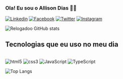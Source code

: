 
### Ola! Eu sou o Allison Dias 👋🏼


[![Linkedin](https://img.shields.io/badge/LinkedIn-0077B5?style=for-the-badge&logo=linkedin&logoColor=white)](https://www.linkedin.com/in/allison-dias-8031a3236/)
[![Facebook](https://img.shields.io/badge/Facebook-1877F2?style=for-the-badge&logo=facebook&logoColor=white)]()
[![Twitter](https://img.shields.io/badge/Twitter-1DA1F2?style=for-the-badge&logo=twitter&logoColor=white)](https://twitter.com/Allisondev_)
[![Instagram](https://img.shields.io/badge/Instagram-E4405F?style=for-the-badge&logo=instagram&logoColor=white)](https://www.instagram.com/relogadoo/)

![Relogadoo GitHub stats](https://github-readme-stats.vercel.app/api?username=Relogadoo&show_icons=true&theme=radical)

## Tecnologias que eu uso no meu dia

<div style="display: inline_block"><br/>
<img alt="html5" src="https://img.shields.io/badge/HTML5-E34F26?style=for-the-badge&logo=html5&logoColor=white">
<img alt="css3" src="https://img.shields.io/badge/CSS3-1572B6?style=for-the-badge&logo=css3&logoColor=white">
<img alt="JavaScript" src="https://img.shields.io/badge/JavaScript-F7DF1E?style=for-the-badge&logo=javascript&logoColor=black">
<img alt="TypeScript" src="https://img.shields.io/badge/TypeScript-007ACC?style=for-the-badge&logo=typescript&logoColor=white">
</div>


![Top Langs](https://github-readme-stats.vercel.app/api/top-langs/?username=anuraghazra&langs_count=4)
